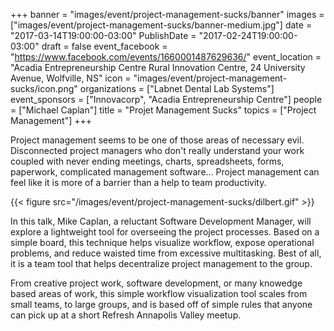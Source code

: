 +++
banner = "images/event/project-management-sucks/banner"
images = ["images/event/project-management-sucks/banner-medium.jpg"]
date = "2017-03-14T19:00:00-03:00"
PublishDate = "2017-02-24T19:00:00-03:00"
draft = false
event_facebook = "https://www.facebook.com/events/1660001487629636/"
event_location = "Acadia Entrepreneurship Centre Rural Innovation Centre, 24 University Avenue, Wolfville, NS"
icon = "images/event/project-management-sucks/icon.png"
organizations = ["Labnet Dental Lab Systems"]
event_sponsors = ["Innovacorp", "Acadia Entrepreneurship Centre"]
people = ["Michael Caplan"]
title = "Projet Management Sucks"
topics = ["Project Management"]
+++

Project management seems to be one of those areas of necessary evil. Disconnected project managers who don't really understand your work coupled with never ending meetings, charts, spreadsheets, forms, paperwork, complicated management software...  Project management can feel like it is more of a barrier than a help to team productivity.

{{< figure src="/images/event/project-management-sucks/dilbert.gif" >}}

In this talk, Mike Caplan, a reluctant Software Development Manager, will explore a lightweight tool for overseeing the project processes.  Based on a simple board, this technique helps visualize workflow, expose operational problems, and reduce waisted time from excessive multitasking.  Best of all, it is a team tool that helps decentralize project management to the group.

From creative project work, software development, or many knowedge based areas of work, this simple workflow visualization tool scales from small teams, to large groups, and is based off of simple rules that anyone can pick up at a short Refresh Annapolis Valley meetup.
